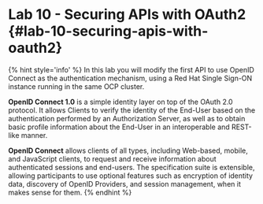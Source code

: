 # Lab 10 - Securing APIs with OAuth2 {#lab-10-securing-apis-with-oauth2}

{% hint style='info' %}
In this lab you will modify the first API to use OpenID Connect as the authentication mechanism, using a Red Hat Single Sign-ON instance running in the same OCP cluster.

**OpenID Connect 1.0** is a simple identity layer on top of the OAuth 2.0 protocol. It allows Clients to verify the identity of the End-User based on the authentication performed by an Authorization Server, as well as to obtain basic profile information about the End-User in an interoperable and REST-like manner.

**OpenID Connect** allows clients of all types, including Web-based, mobile, and JavaScript clients, to request and receive information about authenticated sessions and end-users. The specification suite is extensible, allowing participants to use optional features such as encryption of identity data, discovery of OpenID Providers, and session management, when it makes sense for them.
{% endhint %}